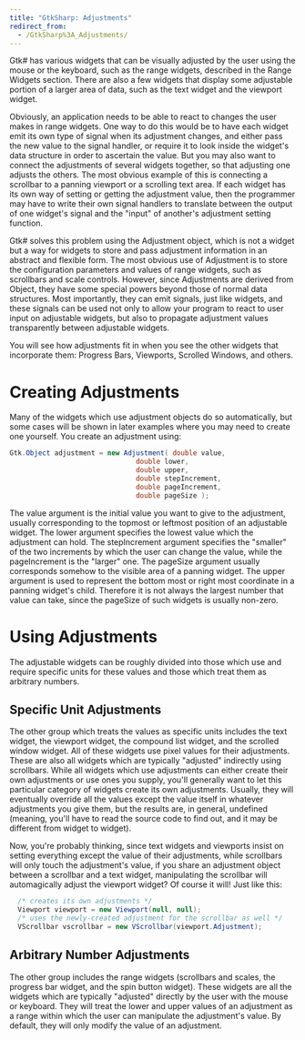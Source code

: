 ```yaml
---
title: "GtkSharp: Adjustments"
redirect_from:
  - /GtkSharp%3A_Adjustments/
---
```


Gtk# has various widgets that can be visually adjusted by the user using the mouse or the keyboard, such as the range widgets, described in the Range Widgets section. There are also a few widgets that display some adjustable portion of a larger area of data, such as the text widget and the viewport widget.

Obviously, an application needs to be able to react to changes the user makes in range widgets. One way to do this would be to have each widget emit its own type of signal when its adjustment changes, and either pass the new value to the signal handler, or require it to look inside the widget's data structure in order to ascertain the value. But you may also want to connect the adjustments of several widgets together, so that adjusting one adjusts the others. The most obvious example of this is connecting a scrollbar to a panning viewport or a scrolling text area. If each widget has its own way of setting or getting the adjustment value, then the programmer may have to write their own signal handlers to translate between the output of one widget's signal and the "input" of another's adjustment setting function.

Gtk# solves this problem using the Adjustment object, which is not a widget but a way for widgets to store and pass adjustment information in an abstract and flexible form. The most obvious use of Adjustment is to store the configuration parameters and values of range widgets, such as scrollbars and scale controls. However, since Adjustments are derived from Object, they have some special powers beyond those of normal data structures. Most importantly, they can emit signals, just like widgets, and these signals can be used not only to allow your program to react to user input on adjustable widgets, but also to propagate adjustment values transparently between adjustable widgets.

You will see how adjustments fit in when you see the other widgets that incorporate them: Progress Bars, Viewports, Scrolled Windows, and others.

Creating Adjustments
====================

Many of the widgets which use adjustment objects do so automatically, but some cases will be shown in later examples where you may need to create one yourself. You create an adjustment using:

``` csharp
Gtk.Object adjustment = new Adjustment( double value,
                               double lower,
                               double upper,
                               double stepIncrement,
                               double pageIncrement,
                               double pageSize );
```

The value argument is the initial value you want to give to the adjustment, usually corresponding to the topmost or leftmost position of an adjustable widget. The lower argument specifies the lowest value which the adjustment can hold. The stepIncrement argument specifies the "smaller" of the two increments by which the user can change the value, while the pageIncrement is the "larger" one. The pageSize argument usually corresponds somehow to the visible area of a panning widget. The upper argument is used to represent the bottom most or right most coordinate in a panning widget's child. Therefore it is not always the largest number that value can take, since the pageSize of such widgets is usually non-zero.

Using Adjustments
=================

The adjustable widgets can be roughly divided into those which use and require specific units for these values and those which treat them as arbitrary numbers.

Specific Unit Adjustments
-------------------------

The other group which treats the values as specific units includes the text widget, the viewport widget, the compound list widget, and the scrolled window widget. All of these widgets use pixel values for their adjustments. These are also all widgets which are typically "adjusted" indirectly using scrollbars. While all widgets which use adjustments can either create their own adjustments or use ones you supply, you'll generally want to let this particular category of widgets create its own adjustments. Usually, they will eventually override all the values except the value itself in whatever adjustments you give them, but the results are, in general, undefined (meaning, you'll have to read the source code to find out, and it may be different from widget to widget).

Now, you're probably thinking, since text widgets and viewports insist on setting everything except the value of their adjustments, while scrollbars will only touch the adjustment's value, if you share an adjustment object between a scrollbar and a text widget, manipulating the scrollbar will automagically adjust the viewport widget? Of course it will! Just like this:

``` csharp
  /* creates its own adjustments */
  Viewport viewport = new Viewport(null, null);
  /* uses the newly-created adjustment for the scrollbar as well */
  VScrollbar vscrollbar = new VScrollbar(viewport.Adjustment);
```

Arbitrary Number Adjustments
----------------------------

The other group includes the range widgets (scrollbars and scales, the progress bar widget, and the spin button widget). These widgets are all the widgets which are typically "adjusted" directly by the user with the mouse or keyboard. They will treat the lower and upper values of an adjustment as a range within which the user can manipulate the adjustment's value. By default, they will only modify the value of an adjustment.


